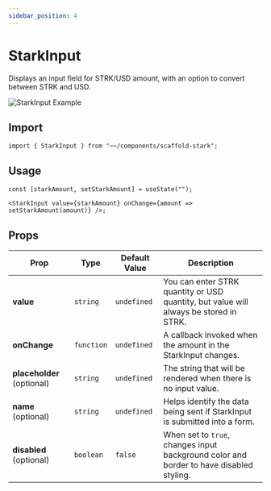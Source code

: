 ```yaml
---
sidebar_position: 4
---
```


# StarkInput

Displays an input field for STRK/USD amount, with an option to convert between STRK and USD.

![StarkInput Example](/img/EtherInput.gif) <!-- Update gif here -->

## Import

```tsx
import { StarkInput } from "~~/components/scaffold-stark";
```

## Usage

```tsx
const [starkAmount, setStarkAmount] = useState("");

<StarkInput value={starkAmount} onChange={amount => setStarkAmount(amount)} />;
```

## Props

| Prop                       | Type       | Default Value | Description                                                                             |
| -------------------------- | ---------- | ------------- | --------------------------------------------------------------------------------------- |
| **value**                  | `string`   | `undefined`   | You can enter STRK quantity or USD quantity, but value will always be stored in STRK.   |
| **onChange**               | `function` | `undefined`   | A callback invoked when the amount in the StarkInput changes.                           |
| **placeholder** (optional) | `string`   | `undefined`   | The string that will be rendered when there is no input value.                          |
| **name** (optional)        | `string`   | `undefined`   | Helps identify the data being sent if StarkInput is submitted into a form.              |
| **disabled** (optional)    | `boolean`  | `false`       | When set to `true`, changes input background color and border to have disabled styling. |
